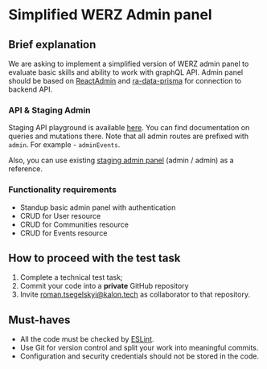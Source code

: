 # Simplified WERZ Admin panel

## Brief explanation

We are asking to implement a simplified version of WERZ admin panel to evaluate basic skills and ability to work with graphQL API. Admin panel should be based on [ReactAdmin](https://marmelab.com/react-admin/) and [ra-data-prisma](https://github.com/panter/ra-data-prisma) for connection to backend API.

### API & Staging Admin

Staging API playground is available [here](https://23759erwg9.execute-api.eu-central-1.amazonaws.com/staging/graphql). You can find documentation on queries and mutations there. Note that all admin routes are prefixed with `admin`. For example - `adminEvents`.

Also, you can use existing [staging admin panel](https://staging.admin.werz.at/) (admin / admin) as a reference.

### Functionality requirements

- Standup basic admin panel with authentication
- CRUD for User resource
- CRUD for Communities resource
- CRUD for Events resource

## How to proceed with the test task

1. Complete a technical test task;
2. Commit your code into a **private** GitHub repository
3. Invite roman.tsegelskyi@kalon.tech as collaborator to that repository.

## Must-haves

- All the code must be checked by [ESLint](https://github.com/eslint/eslint).
- Use Git for version control and split your work into meaningful commits.
- Configuration and security credentials should not be stored in the code.
